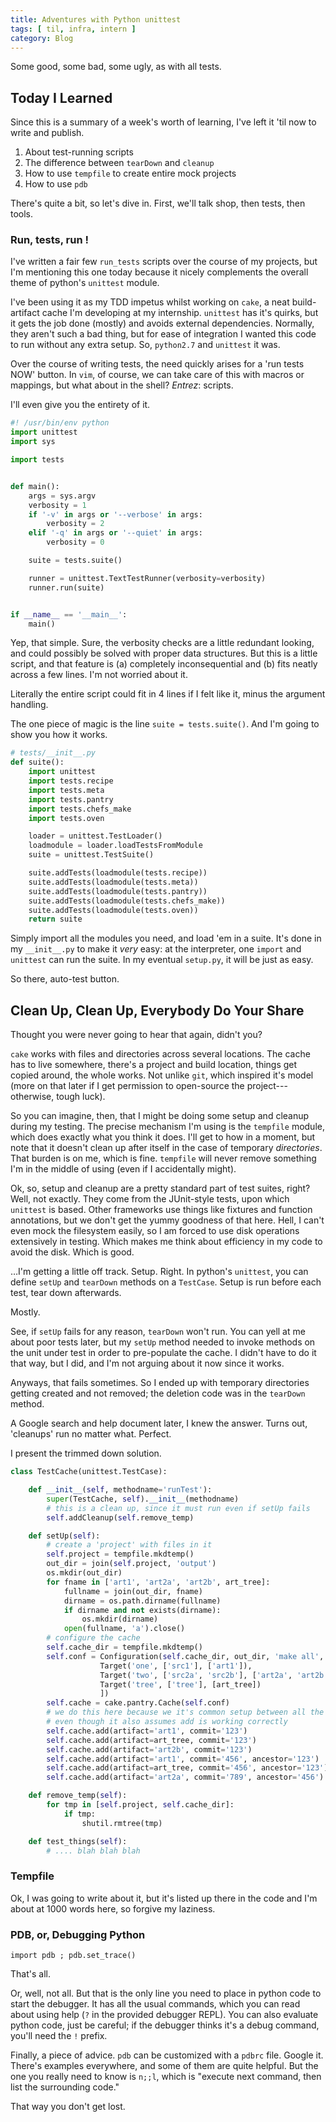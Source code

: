 ```yaml
---
title: Adventures with Python unittest
tags: [ til, infra, intern ]
category: Blog
---
```


Some good, some bad, some ugly, as with all tests.

## Today I Learned

Since this is a summary of a week's worth of learning, I've left it 'til now to
write and publish.

1. About test-running scripts
1. The difference between `tearDown` and `cleanup`
1. How to use `tempfile` to create entire mock projects
1. How to use `pdb`

There's quite a bit, so let's dive in. First, we'll talk shop, then tests, then
tools.

### Run, tests, run !

I've written a fair few `run_tests` scripts over the course of my projects, but
I'm mentioning this one today because it nicely complements the overall theme of
python's `unittest` module.

I've been using it as my TDD impetus whilst working on `cake`, a neat
build-artifact cache I'm developing at my internship. `unittest` has it's
quirks, but it gets the job done (mostly) and avoids external dependencies.
Normally, they aren't such a bad thing, but for ease of integration I wanted
this code to run without any extra setup. So, `python2.7` and `unittest` it was.

Over the course of writing tests, the need quickly arises for a 'run tests
NOW' button. In `vim`, of course, we can take care of this with macros or
mappings, but what about in the shell? _Entrez_: scripts.

I'll even give you the entirety of it.

```python
#! /usr/bin/env python
import unittest
import sys

import tests


def main():
    args = sys.argv
    verbosity = 1
    if '-v' in args or '--verbose' in args:
        verbosity = 2
    elif '-q' in args or '--quiet' in args:
        verbosity = 0

    suite = tests.suite()

    runner = unittest.TextTestRunner(verbosity=verbosity)
    runner.run(suite)


if __name__ == '__main__':
    main()
```

Yep, that simple. Sure, the verbosity checks are a little redundant looking, and
could possibly be solved with proper data structures. But this is a little
script, and that feature is (a) completely inconsequential and (b) fits neatly
across a few lines. I'm not worried about it.

Literally the entire script could fit in 4 lines if I felt like it, minus the
argument handling.

The one piece of magic is the line `suite = tests.suite()`. And I'm going to
show you how it works.

```python
# tests/__init__.py
def suite():
    import unittest
    import tests.recipe
    import tests.meta
    import tests.pantry
    import tests.chefs_make
    import tests.oven

    loader = unittest.TestLoader()
    loadmodule = loader.loadTestsFromModule
    suite = unittest.TestSuite()

    suite.addTests(loadmodule(tests.recipe))
    suite.addTests(loadmodule(tests.meta))
    suite.addTests(loadmodule(tests.pantry))
    suite.addTests(loadmodule(tests.chefs_make))
    suite.addTests(loadmodule(tests.oven))
    return suite
```

Simply import all the modules you need, and load 'em in a suite. It's
done in my `__init__.py` to make it *very* easy: at the interpreter, one
`import` and `unittest` can run the suite. In my eventual `setup.py`, it will be
just as easy.

So there, auto-test button.

## Clean Up, Clean Up, Everybody Do Your Share

Thought you were never going to hear that again, didn't you?

`cake` works with files and directories across several locations. The cache has
to live somewhere, there's a project and build location, things get copied
around, the whole works. Not unlike `git`, which inspired it's model (more on
that later if I get permission to open-source the project---otherwise, tough
luck).

So you can imagine, then, that I might be doing some setup and cleanup during my
testing. The precise mechanism I'm using is the `tempfile` module, which does
exactly what you think it does. I'll get to how in a moment, but note that it
doesn't clean up after itself in the case of temporary _directories_. That
burden is on me, which is fine. `tempfile` will never remove something I'm in
the middle of using (even if I accidentally might).

Ok, so, setup and cleanup are a pretty standard part of test suites, right?
Well, not exactly. They come from the JUnit-style tests, upon which `unittest`
is based. Other frameworks use things like fixtures and function annotations,
but we don't get the yummy goodness of that here. Hell, I can't even mock the
filesystem easily, so I am forced to use disk operations extensively in testing.
Which makes me think about efficiency in my code to avoid the disk. Which is
good.

…I'm getting a little off track. Setup. Right. In python's `unittest`, you
can define `setUp` and `tearDown` methods on a `TestCase`. Setup is run before
each test, tear down afterwards.

Mostly.

See, if `setUp` fails for any reason, `tearDown` won't run. You can yell at me
about poor tests later, but my `setUp` method needed to invoke methods on the
unit under test in order to pre-populate the cache. I didn't have to do it that
way, but I did, and I'm not arguing about it now since it works.

Anyways, that fails sometimes. So I ended up with temporary directories getting
created and not removed; the deletion code was in the `tearDown` method.

A Google search and help document later, I knew the answer. Turns out,
'cleanups' run no matter what. Perfect.

I present the trimmed down solution.

```python
class TestCache(unittest.TestCase):

    def __init__(self, methodname='runTest'):
        super(TestCache, self).__init__(methodname)
        # this is a clean up, since it must run even if setUp fails
        self.addCleanup(self.remove_temp)

    def setUp(self):
        # create a 'project' with files in it
        self.project = tempfile.mkdtemp()
        out_dir = join(self.project, 'output')
        os.mkdir(out_dir)
        for fname in ['art1', 'art2a', 'art2b', art_tree]:
            fullname = join(out_dir, fname)
            dirname = os.path.dirname(fullname)
            if dirname and not exists(dirname):
                os.mkdir(dirname)
            open(fullname, 'a').close()
        # configure the cache
        self.cache_dir = tempfile.mkdtemp()
        self.conf = Configuration(self.cache_dir, out_dir, 'make all', [
                    Target('one', ['src1'], ['art1']),
                    Target('two', ['src2a', 'src2b'], ['art2a', 'art2b']),
                    Target('tree', ['tree'], [art_tree])
                    ])
        self.cache = cake.pantry.Cache(self.conf)
        # we do this here because we it's common setup between all the tests,
        # even though it also assumes add is working correctly
        self.cache.add(artifact='art1', commit='123')
        self.cache.add(artifact=art_tree, commit='123')
        self.cache.add(artifact='art2b', commit='123')
        self.cache.add(artifact='art1', commit='456', ancestor='123')
        self.cache.add(artifact=art_tree, commit='456', ancestor='123')
        self.cache.add(artifact='art2a', commit='789', ancestor='456')

    def remove_temp(self):
        for tmp in [self.project, self.cache_dir]:
            if tmp:
                shutil.rmtree(tmp)

    def test_things(self):
        # .... blah blah blah
```

### Tempfile

Ok, I was going to write about it, but it's listed up there in the code and I'm
about at 1000 words here, so forgive my laziness.

### PDB, or, Debugging Python

`import pdb ; pdb.set_trace()`

That's all.

Or, well, not all. But that is the only line you need to place in python code to
start the debugger. It has all the usual commands, which you can read about
using help (`?` in the provided debugger REPL). You can also evaluate python
code, just be careful; if the debugger thinks it's a debug command, you'll need
the `!` prefix.

Finally, a piece of advice. `pdb` can be customized with a `pdbrc` file. Google
it. There's examples everywhere, and some of them are quite helpful. But the one
you really need to know is `n;;l`, which is "execute next command, then list the
surrounding code."

That way you don't get lost.
